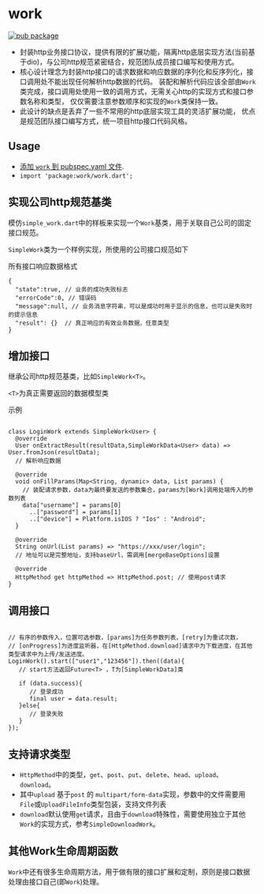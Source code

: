 # work

[![pub package](https://img.shields.io/pub/v/work.svg)](https://pub.dartlang.org/packages/work)

* 封装http业务接口协议，提供有限的扩展功能，隔离http底层实现方法(当前基于dio)，与公司http规范紧密结合，规范团队成员接口编写和使用方式。
* 核心设计理念为封装http接口的请求数据和响应数据的序列化和反序列化，接口调用处不能出现任何解析http数据的代码。
装配和解析代码应该全部由`Work`类完成，接口调用处使用一致的调用方式，无需关心http的实现方式和接口参数名称和类型，
仅仅需要注意参数顺序和实现的`Work`类保持一致。
* 此设计的缺点是丢弃了一些不常用的http底层实现工具的灵活扩展功能，
优点是规范团队接口编写方式，统一项目http接口代码风格。

## Usage
* [添加 `work` 到 pubspec.yaml 文件](https://flutter.io/platform-plugins/).
* `import 'package:work/work.dart';`

## 实现公司http规范基类

模仿`simple_work.dart`中的样板来实现一个`Work`基类，用于关联自己公司的固定接口规范。

`SimpleWork`类为一个样例实现，所使用的公司接口规范如下

所有接口响应数据格式
```
{
  "state":true, // 业务的成功失败标志
  "errorCode":0, // 错误码
  "message":null, // 业务消息字符串，可以是成功时用于显示的信息，也可以是失败时的提示信息
  "result": {}  // 真正响应的有效业务数据，任意类型
}
```

## 增加接口

继承公司http规范基类，比如`SimpleWork<T>`。

`<T>`为真正需要返回的数据模型类

示例

```

class LoginWork extends SimpleWork<User> {
  @override
  User onExtractResult(resultData,SimpleWorkData<User> data) => User.fromJson(resultData);
  // 解析响应数据

  @override
  void onFillParams(Map<String, dynamic> data, List params) {
    // 装配请求参数，data为最终要发送的参数集合，params为[Work]调用处端传入的参数列表
    data["username"] = params[0]
      ..["password"] = params[1]
      ..["device"] = Platform.isIOS ? "Ios" : "Android";
  }

  @override
  String onUrl(List params) => "https://xxx/user/login";  
  // 地址可以是完整地址，支持baseUrl，需调用[mergeBaseOptions]设置

  @override
  HttpMethod get httpMethod => HttpMethod.post; // 使用post请求
}

```

## 调用接口

```

// 有序的参数传入，位置可选参数，[params]为任务参数列表，[retry]为重试次数，
// [onProgress]为进度监听器，在[HttpMethod.download]请求中为下载进度，在其他类型请求中为上传/发送进度。
LoginWork().start(["user1","123456"]).then((data){
   // start方法返回Future<T> ，T为[SimpleWorkData]类

   if (data.success){
      // 登录成功
      final user = data.result;
   }else{
      // 登录失败
   }
});

```

## 支持请求类型

* `HttpMethod`中的类型，`get`、`post`、`put`、`delete`、`head`、`upload`、`download`。
* 其中`upload` 基于`post` 的 `multipart/form-data`实现，参数中的文件需要用`File`或`UploadFileInfo`类型包装，支持文件列表
* `download`默认使用`get`请求，且由于`download`特殊性，需要使用独立于其他`Work`的实现方式，参考`SimpleDownloadWork`。

## 其他Work生命周期函数

`Work`中还有很多生命周期方法，用于做有限的接口扩展和定制，原则是接口数据处理由接口自己(即`Work`)处理。

